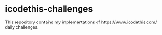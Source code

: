 # icodethis-challenges
This repository contains my implementations of https://www.icodethis.com/ daily challenges.
